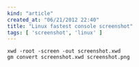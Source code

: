 ```yaml
---
kind: "article"
created_at: "06/21/2012 22:40"
title: "Linux fastest console screenshot"
tags: [ 'screenshot', 'linux' ]
---
```

<pre><code class='bash'>xwd -root -screen -out screenshot.xwd
gm convert screenshot.xwd screenshot.png
</code></pre>
